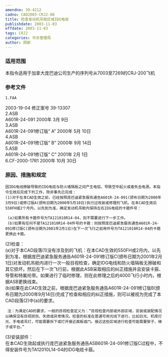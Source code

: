 ```yaml
---
amendno: 39-4212  
cadno: CAD2003-CRJ2-08  
title: 检查发动机吊舱区域IDG电缆  
publishdate: 2003-11-03  
effdate: 2003-11-03  
tags: CRJ2  
categories: 华东管理局  
author: 顾新  
---
```

  
### 适用范围  
本指令适用于加拿大庞巴迪公司生产的序列号从7003至7269的CRJ-200飞机  
  
<!--more-->  
### 参考文件  
    1.FAA  
2003-19-04 修正案号 39-13307  
    2.ASB  
A601R-24-091 2000年 3月 9日  
    3.ASB  
A601R-24-091修订版“ A” 2000年 5月 10日  
    4.ASB  
A601R-24-091修订版“ B” 2000年 9月 14日  
    5.ASB  
A601R-24-091修订版“ C” 2001年 2月 1日  
    6.CF-2000-17R1 2000年 10月 30日  
  
### 原因、措施和规定  
    因IDG电线擦破导致的IDG电缆与防火墙隔板之间产生电弧，导致空中起火或者失去电源。本指令生效后完成下列工作，除非事先已完成：  
    (1)对于在本CAD生效之前，已经按照庞巴迪紧急服务通告A601R-24-091(颁布日期为2000年3月9日)或修订版A(颁布日期为2000年5月10日)执行过改装或修理的飞机，在本CAD生效后550FH或2个月内，以先到为准，确定发动机吊舱内保持左右IDG电缆的卡箍件号：  
    
     (a)如果所有卡箍件号为TA121010R14-04，则不需要进行下一步工作。  
     (b)如果有任何不是TA121010R14-04件号的卡箍：则按照庞巴迪紧急服务通告A601R-24-091修订版C(颁布日期为2001年2月1日)在下一次飞行之前用件号为TA121010R14-04的卡箍更换此卡箍。  
(2)检查：  
     (a)对于本CAD段落(1)没有涉及到的飞机：在本CAD生效的550FH或2月内，以先到为准，根据庞巴迪紧急服务通告A601R-24-091修订版C(颁布日期为2001年2月1日)对发动机吊舱内进行一次一般目视检查，确定IDG电线和防火墙隔板无擦破和其它损坏。然后在下一次飞行前，根据此ASB采取相应的纠正措施并且安装卡箍、导管和特氟纶带。如果进行了临时修理，则在此修理之后的4000飞行小时内，根据ASB更换线束。  
     (b)如果在此CAD生效之前，根据庞巴迪紧急服务通告A601R-24-091修订版B(颁布日期为2000年9月14日)完成了检查和相应的纠正措施，则可以被视为完成了本CAD段落(2)中(a)的要求。  
  
     注：为满足CAD的要求，一般的目视检查定义为：“目视检查内部或外部区域，安装或装配情况以确保没有目视损伤、失效或异常情况。检查的标准在普通可用光线下进行，比如日光、机库灯光、手电或吊灯，可能需要拆下或打开接近面板或门。接近这些区域进行检查可能需要架子、梯子或平台。”  
(3)安装部件：  
    在本CAD生效起或执行庞巴迪紧急服务通告ASB601R-24-091修订版C过程中，不得安装件号为TA12010L14-04的IDG电缆卡箍。  
